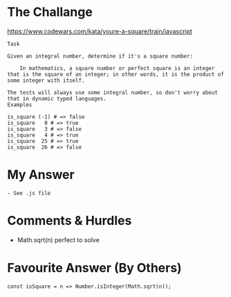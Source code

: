 # The Challange

https://www.codewars.com/kata/youre-a-square/train/javascript

```
Task

Given an integral number, determine if it's a square number:

    In mathematics, a square number or perfect square is an integer that is the square of an integer; in other words, it is the product of some integer with itself.

The tests will always use some integral number, so don't worry about that in dynamic typed languages.
Examples

is_square (-1) # => false
is_square   0 # => true
is_square   3 # => false
is_square   4 # => true
is_square  25 # => true
is_square  26 # => false
```

# My Answer

```
- See .js file
```

# Comments & Hurdles

- Math.sqrt(n) perfect to solve

# Favourite Answer (By Others)

```
const isSquare = n => Number.isInteger(Math.sqrt(n));
```
